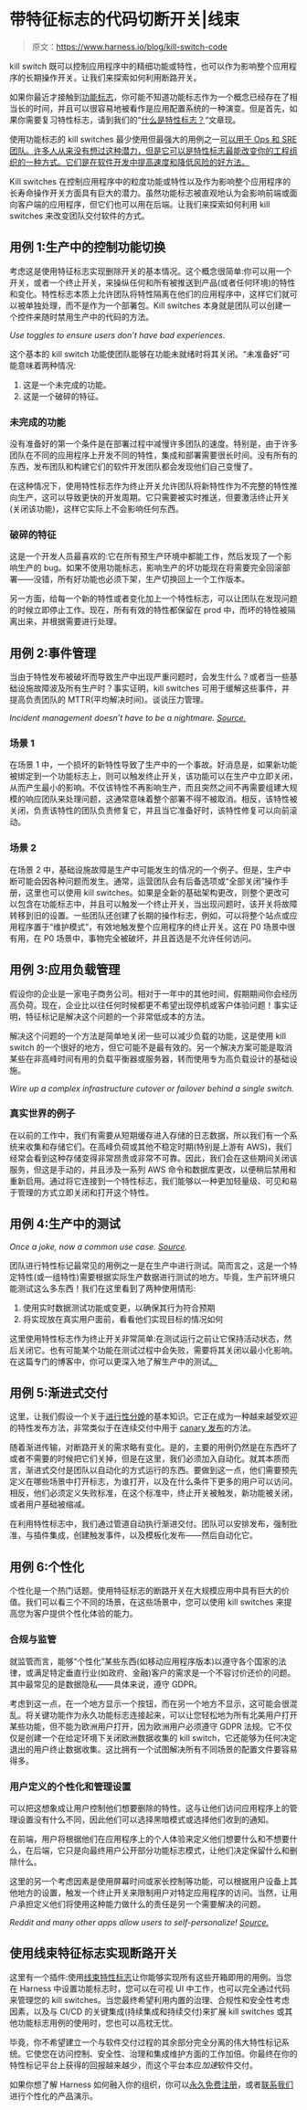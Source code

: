 # 带特征标志的代码切断开关|线束

> 原文：<https://www.harness.io/blog/kill-switch-code>

kill switch 既可以控制应用程序中的精细功能或特性，也可以作为影响整个应用程序的长期操作开关。让我们来探索如何利用断路开关。

如果你最近才接触到[功能标志](https://harness.io/products/feature-flags/)，你可能不知道功能标志作为一个概念已经存在了相当长的时间，并且可以很容易地被看作是应用配置系统的一种演变。但是首先，如果你需要复习特性标志，请到我们的“[什么是特性标志？](https://harness.io/blog/feature-flags/what-are-feature-flags/)“文章现。

使用功能标志的 kill switches 最少使用但最强大的用例之一[可以用于 Ops 和 SRE 团队。许多人从来没有想过这种潜力，但是它可以是特性标志最能改变你的工程组织的一种方式。它们是在](https://harness.io/blog/feature-flag-use-cases/)[软件开发中提高速度和降低风险的好方法。](https://harness.io/blog/devops/software-development-life-cycle/)

Kill switches 在控制应用程序中的粒度功能或特性以及作为影响整个应用程序的长寿命操作开关方面具有巨大的潜力。虽然功能标志被直观地认为会影响前端或面向客户端的应用程序，但它们也可以用在后端。让我们来探索如何利用 kill switches 来改变团队交付软件的方式。

## **用例 1:生产中的控制功能切换**

考虑这是使用特征标志实现删除开关的基本情况。这个概念很简单:你可以用一个开关，或者一个终止开关，来操纵任何和所有被推送到产品(或者任何环境)的特性和变化。特性标志本质上允许团队将特性隔离在他们的应用程序中，这样它们就可以被单独处理，而不是作为一个部署包。Kill switches 本身就是团队可以创建一个控件来随时禁用生产中的代码的方法。

*Use toggles to ensure users don’t have bad experiences.*

这个基本的 kill switch 功能使团队能够在功能未就绪时将其关闭。“未准备好”可能意味着两种情况:

1.  这是一个未完成的功能。
2.  这是一个破碎的特征。

### 未完成的功能

没有准备好的第一个条件是在部署过程中减慢许多团队的速度。特别是，由于许多团队在不同的应用程序上开发不同的特性，集成和部署需要很长时间。没有所有的东西，发布团队和构建它们的软件开发团队都会发现他们自己变慢了。

在这种情况下，使用特性标志作为终止开关允许团队将新特性作为不完整的特性推向生产，这可以导致更快的开发周期。它只需要被实时推送，但要激活终止开关(关闭该功能)，这样它实际上不会影响任何东西。

### 破碎的特征

这是一个开发人员最喜欢的:它在所有预生产环境中都能工作，然后发现了一个影响生产的 bug。如果不使用功能标志，影响生产的坏功能现在将需要完全回滚部署——没错，所有好功能也必须下架，生产切换回上一个工作版本。

另一方面，给每一个新的特性或者变化加上一个特性标志，可以让团队在发现问题的时候立即停止工作。现在，所有有效的特性都保留在 prod 中，而坏的特性被隔离出来，并根据需要进行处理。

## 用例 2:事件管理

当由于特性发布被破坏而导致生产中出现严重问题时，会发生什么？或者当一些基础设施故障波及所有生产时？事实证明，kill switches 可用于缓解这些事件，并提高负责团队的 MTTR(平均解决时间)。谈谈压力管理。

*Incident management doesn’t have to be a nightmare.* [*Source.*](https://constanttech.com/incident-management-centers/)

### 场景 1

在场景 1 中，一个损坏的新特性导致了生产中的一个事故。好消息是，如果新功能被绑定到一个功能标志上，则可以触发终止开关，该功能可以在生产中立即关闭，从而产生最小的影响。不仅该特性不再影响生产，而且突然之间不再需要组建大规模的响应团队来处理问题，这通常意味着整个部署不得不被取消。相反，该特性被关闭，负责该特性的团队负责修复它，并且当它准备好时，该特性修复可以向前滚动。

### 场景 2

在场景 2 中，基础设施故障是生产中可能发生的情况的一个例子。但是，生产中断可能会因各种问题而发生。通常，运营团队会有后备选项或“全部关闭”操作手册，这里也可以使用 kill switches。如果是全新的基础架构更改，则整个更改可以包含在功能标志中，并且可以触发一个终止开关，当出现问题时，该开关将故障转移到旧的设置。一些团队还创建了长期的操作标志，例如，可以将整个站点或应用程序置于“维护模式”，有效地触发整个应用程序的终止开关。这在 P0 场景中很有用，在 P0 场景中，事物完全被破坏，并且首选是不允许任何访问。

## 用例 3:应用负载管理

假设你的企业是一家电子商务公司。相对于一年中的其他时间，假期期间你会经历高负荷。现在，企业比以往任何时候都更不希望出现停机或客户体验问题！事实证明，特征标记是解决这个问题的一个非常低成本的方法。

解决这个问题的一个方法是简单地关闭一些可以减少负载的功能，这是使用 kill switch 的一个很好的地方，但它可能不是最有效的。另一个解决方案可能是取消某些在非高峰时间有用的负载平衡器或服务器，转而使用专为高负载设计的基础设施。

*Wire up a complex infrastructure cutover or failover behind a single switch.*

### 真实世界的例子

在以前的工作中，我们有需要从短期缓存进入存储的日志数据，所以我们有一个系统来收集和存储它们。在高峰负荷或其他不稳定时期(特别是上游有 AWS)，我们经常会看到这种存储变得非常昂贵或非常不可靠。因此，我们会在这些期间关闭该服务，但这是手动的，并且涉及一系列 AWS 命令和数据库更改，以便稍后禁用和重新启用。通过将它连接到一个特性标志，我们能够以一种更加轻量级、可见和易于管理的方式立即关闭和打开这个特性。

## 用例 4:生产中的测试

*Once a joke, now a common use case.* [*Source*](https://twitter.com/mipsytipsy/status/1034904230916763654?lang=da)*.* 

团队进行特性标记最常见的用例之一是在生产中进行测试。简而言之，这是一个特定特性(或一组特性)需要根据实际生产数据进行测试的地方。毕竟，生产前环境只能测试这么多东西！我们在这里看到了两种使用情形:

1.  使用实时数据测试功能或变更，以确保其行为符合预期
2.  将实现放在真实用户面前，看看他们实现目标的情况如何

这里使用特性标志作为终止开关非常简单:在测试运行之前让它保持活动状态，然后关闭它。也有可能某个功能在测试过程中会失败，需要将其关闭以最小化影响。在这篇专门的博客中，你可以更深入地了解生产中的测试[。](https://harness.io/blog/feature-flags/testing-in-production/)

## 用例 5:渐进式交付

这里，让我们假设一个关于[进行性分娩](https://harness.io/blog/feature-flags/progressive-delivery/)的基本知识。它正在成为一种越来越受欢迎的特性发布方法，非常类似于在连续交付中用于 [canary 发布](https://harness.io/blog/feature-flags/canaries-and-feature-flags/)的方法。

随着渐进传输，对断路开关的需求略有变化。是的，主要的用例仍然是在东西坏了或者不需要的时候把它们关掉，但是在这里，我们必须加入自动化。就其本质而言，渐进式交付是团队以自动化的方式运行的东西。要做到这一点，他们需要预先定义在哪些场景中打开标志，为谁打开，以及在什么条件下更多的用户可以访问。相反，他们必须定义失败标准，在这个标准中，终止开关被触发，新功能被关闭，或者用户基础被缩减。

在利用特性标志中，我们通过管道自动执行渐进交付。团队可以安排发布，强制批准，与插件集成，创建触发事件，以及模板化发布——然后自动化它。

## 用例 6:个性化

个性化是一个热门话题。使用特征标志的断路开关在大规模应用中具有巨大的价值。我们可以看三个不同的场景，在这些场景中，您可以使用 kill switches 来提高您为客户提供个性化体验的能力。

### 合规与监管

就监管而言，能够“个性化”某些东西(如移动应用程序版本)以遵守各个国家的法律，或满足特定垂直行业(如政府、金融)客户的需求是一个不容讨价还价的问题。其中最常见的是数据隐私——具体来说，遵守 GDPR。

考虑到这一点，在一个地方显示一个按钮，而在另一个地方不显示，这可能会很混乱。将关键功能作为永久功能标志连接起来，可以让您轻松地为所有北美用户打开某些功能，但不能为欧洲用户打开，因为欧洲用户必须遵守 GDPR 法规。它不仅仅是创建一个在给定环境下关闭欧洲数据收集的 kill switch，它还能够为任何决定退出的用户终止数据收集。这比拥有一个试图解决所有不同场景的配置文件要容易得多。

### 用户定义的个性化和管理设置

可以把这想象成让用户控制他们想要删除的特性。这与让他们访问应用程序上的管理设置没有什么不同，因此他们可以选择黑暗模式或选择他们收到的通知。

在前端，用户将根据他们在应用程序上的个人体验来定义他们想要什么和不想要什么，在后端，它只是向最终用户公开部分功能标志模式，让他们决定保留什么和删除什么。

这里的另一个考虑因素是使用屏幕时间或家长控制等功能，可以根据用户设备上其他地方的设置，触发一个终止开关来限制用户对特定应用程序的访问。当然，让用户承担定义他们将使用这种能力做什么的责任是另一个需要解决的问题。

*Reddit and many other apps allow users to self-personalize!* [*Source.*](https://mods.reddithelp.com/hc/en-us/articles/360022692051-Community-settings)

## 使用线束特征标志实现断路开关

这里有一个插件:使用[线束特性标志](https://harness.io/products/feature-flags/)让你能够实现所有这些开箱即用的用例。当您在 Harness 中设置功能标志时，您可以在可视 UI 中工作，也可以完全通过代码来管理您的 kill switches。当您最终希望利用内置的治理、合规性和安全性考虑因素，以及与 CI/CD 的关键集成(持续集成和持续交付)来扩展 kill switches 或其他功能标志用例的使用时，您也可以高枕无忧。

毕竟，你不希望建立一个与软件交付过程的其余部分完全分离的伟大特性标记系统。它使您在访问控制、安全性、治理和集成维护方面的工作加倍。你最终在你的特性标记平台上获得的回报越来越少，而这个平台本应*加速*软件交付。

如果你想了解 Harness 如何融入你的组织，你可以[永久免费注册](https://app.harness.io/auth/#/signup)，或者[联系我们](https://harness.io/company/contact-sales)进行个性化的产品演示。